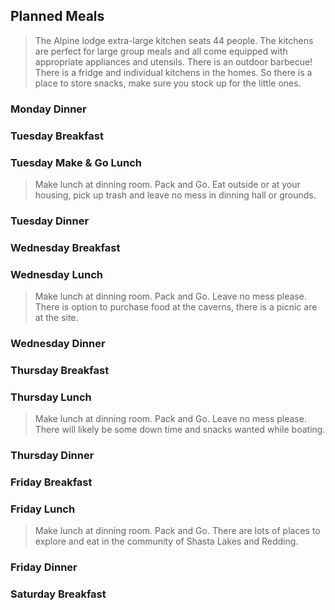## Planned Meals
> The Alpine lodge extra-large kitchen seats 44 people.  The kitchens are perfect for large group meals and all come equipped with appropriate appliances and utensils. There is an outdoor barbecue!  There is a fridge and individual kitchens in the homes.   So there is a place to store snacks, make sure you stock up for the little ones.

### Monday Dinner

 
### Tuesday Breakfast

### Tuesday Make & Go Lunch
> Make lunch at dinning room.  Pack and Go.  Eat outside or at your housing, pick up trash and leave no mess in dinning hall or grounds.

### Tuesday Dinner


### Wednesday Breakfast

### Wednesday Lunch
> Make lunch at dinning room.  Pack and Go.  Leave no mess please.  There is option to purchase food at the caverns, there is a picnic are at the site.


### Wednesday Dinner


### Thursday Breakfast

### Thursday Lunch
> Make lunch at dinning room.  Pack and Go.  Leave no mess please.  There will likely be some down time and snacks wanted while boating.

### Thursday Dinner


### Friday Breakfast

### Friday Lunch
> Make lunch at dinning room.  Pack and Go.  There are lots of places to explore and eat in the community of Shasta Lakes and Redding.

### Friday Dinner


### Saturday Breakfast


